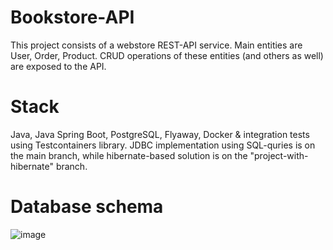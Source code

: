 # Bookstore-API
This project consists of a webstore REST-API service. Main entities are User, Order, Product. CRUD operations of these entities (and others as well) are exposed to the API.
# Stack
Java, Java Spring Boot, PostgreSQL, Flyaway, Docker & integration tests using Testcontainers library.
JDBC implementation using SQL-quries is on the main branch, while hibernate-based solution is on the "project-with-hibernate" branch.

# Database schema
![image](https://github.com/elizavetakotelnikova/Bookstore-API/assets/113019328/0c181394-30c7-44b0-99c2-24c1f83a75ee)

